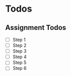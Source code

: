 # Todos

## Assignment Todos

- [ ] Step 1
- [ ] Step 2
- [ ] Step 3
- [ ] Step 4
- [ ] Step 5
- [ ] Step 6
